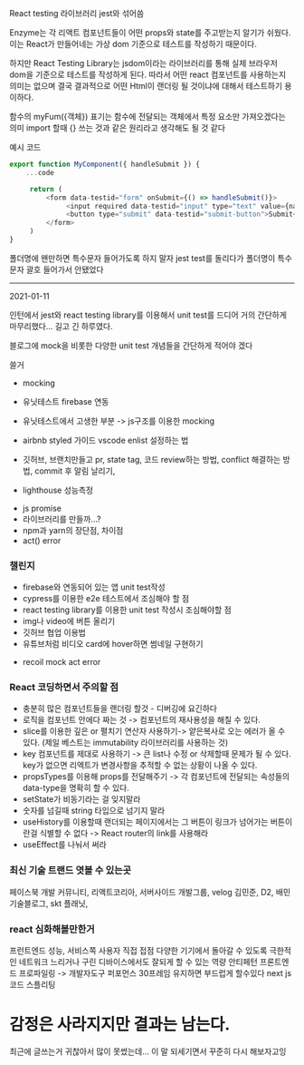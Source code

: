 React testing 라이브러리
jest와 섞어씀

Enzyme는 각 리액트 컴포넌트들이 어떤 props와 state를 
주고받는지 알기가 쉬웠다. 이는 React가 만들어네는 가상 dom
기준으로 테스트를 작성하기 때문이다.

하지만 React Testing Library는 jsdom이라는 라이브러리를 통해
실제 브라우저 dom을 기준으로 테스트를 작성하게 된다.
따라서 어떤 react 컴포넌트를 사용하는지 의미는 없으며
결국 결과적으로 어떤 Html이 랜더링 될 것이냐에 대해서
테스트하기 용이하다.


함수의 myFum({객체}) 표기는
함수에 전달되는 객체에서 특정 요소만 가져오겠다는 의미
import 할때 {} 쓰는 것과 같은 원리라고 생각해도 될 것 같다


예시 코드
```js
export function MyComponent({ handleSubmit }) {
    ...code

     return (
         <form data-testid="form" onSubmit={() => handleSubmit()}>
              <input required data-testid="input" type="text" value={name} onChange={(e) => handleChange(e)}/>
              <button type="submit" data-testid="submit-button">Submit</button>
         </form>
     )
}
```

폴더명에 왠만하면 특수문자 들어가도록 하지 말자
jest test를 돌리다가 폴더명이 특수문자 괄호 들어가서
안됐었다

----
2021-01-11

인턴에서 jest와 react testing library를 이용해서
 unit test를 드디어 거의 간단하게 마무리했다...
길고 긴 하루였다.

블로그에 mock을 비롯한 다양한 unit test 개념들을 간단하게 적어야 겠다

쓸거
* mocking
* 유닛테스트 firebase 연동
* 유닛테스트에서 고생한 부분 -> js구조를 이용한 mocking

* airbnb styled 가이드 vscode enlist 설정하는 법

* 깃허브, 브랜치만들고 pr, state tag, 코드 review하는 방법, 
conflict 해결하는 방법, commit 후 알림 날리기, 

* lighthouse 성능측정
- js promise
- 라이브러리를 만들까...?
- npm과 yarn의 장단점, 차이점
- act() error
<!-- * react portal(포탈) 찾아보기 -->
<!-- * for문에 var보단 let이 적합한 이유  -->

### 챌린지
* firebase와 연동되어 있는 앱 unit test작성
* cypress를 이용한 e2e 테스트에서 조심해야 할 점
* react testing library를 이용한  unit test 작성시 조심해야할 점
* img나 video에 버튼 올리기
* 깃허브 협업 이용법
* 유튜브처럼 비디오 card에 hover하면 썸네일 구현하기 
- recoil mock act error


### React 코딩하면서 주의할 점
- 충분히 많은 컴포넌트들을 랜더링 할것 - 디버깅에 요긴하다
- 로직을 컴포넌트 안에다 짜는 것 -> 컴포넌트의 재사용성을 해칠 수 있다.
- slice를 이용한 깊은 or 펼치기 연산자 사용하기-> 얕은복사로 오는 에러가 올 수 있다.
(제일 베스트는 immutability 라이브러리를 사용하는 것)
- key 컴포넌트를 제대로 사용하기 ->  큰 list나 수정 or 삭제할때 문제가 될 수 있다. key가 없으면 리엑트가 변경사항을 추적할 수 없는 상황이 나올 수 있다.
- propsTypes를 이용해 props를 전달해주기 -> 각 컴포넌트에 전달되는 속성들의 data-type을 명확히 할 수 있다.
- setState가 비동기라는 걸 잊지말라
- 숫자를 넘길때 string 타입으로 넘기지 말라
- useHistory를 이용할때 랜더되는 페이지에서는 그 버튼이 링크가 넘어가는 버튼이란걸
식별할 수 없다 -> React router의 link를 사용해라
- useEffect를 나눠서 써라

### 최신 기술 트랜드 엿볼 수 있는곳 
페이스북 개발 커뮤니티, 리액트코리아, 서버사이드 개발그룹, velog 김민준, D2, 배민 기술블로그, skt 플래닛, 

### react 심화해볼만한거
프런트엔드 성능, 서비스쪽 사용자 직접 접점
다양한 기기에서 돌아갈 수 있도록
극한적인 네트워크 느리거나 구린 디바이스에서도 잘되게 할 수 있는 역량 안티페턴
프론트엔드 프로파일링 -> 개발자도구 퍼포먼스 30프레임 유지하면 부드럽게 할수있다 
next js 코드 스플리팅
 
# 감정은 사라지지만 결과는 남는다.
최근에 글쓰는거 귀찮아서 많이 못썼는데... 이 말 되세기면서 꾸준히 다시 해보자고잉

